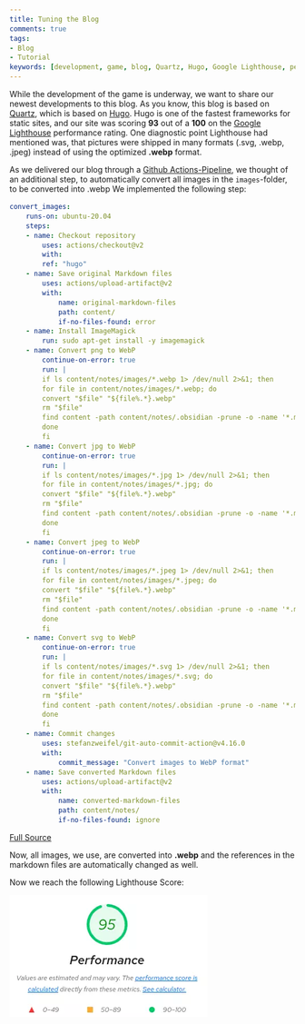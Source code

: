 ```yaml
---
title: Tuning the Blog
comments: true
tags: 
- Blog
- Tutorial
keywords: [development, game, blog, Quartz, Hugo, Google Lighthouse, performance rating, pictures, formats, .webp, Github Actions-Pipeline, convert images, ImageMagick, markdown files, png, jpg, jpeg, svg, commit changes, Lighthouse Score]
---
```

While the development of the game is underway, we want to share our newest developments to this blog. 
As you know, this blog is based on [Quartz](https://quartz.jzhao.xyz/), which is based on [Hugo](https://gohugo.io/).
Hugo is one of the fastest frameworks for static sites, and our site was scoring **93** out of a **100** on the [Google Lighthouse](https://developer.chrome.com/docs/lighthouse/overview/) performance rating.
One diagnostic point Lighthouse had mentioned was, that pictures were shipped in many formats (.svg, .webp, .jpeg) instead of using the optimized **.webp** format.

As we delivered our blog through a [Github Actions-Pipeline](https://github.com/features/actions), we thought of an additional step, to automatically convert all images in the `images`-folder, to be converted into .webp
We implemented the following step:
```yaml
convert_images:
	runs-on: ubuntu-20.04
	steps:
	- name: Checkout repository
		uses: actions/checkout@v2
		with:
		ref: "hugo"
	- name: Save original Markdown files
		uses: actions/upload-artifact@v2
		with:
			name: original-markdown-files
			path: content/
			if-no-files-found: error
	- name: Install ImageMagick
		run: sudo apt-get install -y imagemagick
	- name: Convert png to WebP
		continue-on-error: true
		run: |
		if ls content/notes/images/*.webp 1> /dev/null 2>&1; then
		for file in content/notes/images/*.webp; do
		convert "$file" "${file%.*}.webp"
		rm "$file"
		find content -path content/notes/.obsidian -prune -o -name '*.md' -type f -print0 | xargs -0 sed -i 's/\.\(png\)/.webp/g'
		done
		fi
	- name: Convert jpg to WebP
		continue-on-error: true
		run: |
		if ls content/notes/images/*.jpg 1> /dev/null 2>&1; then
		for file in content/notes/images/*.jpg; do
		convert "$file" "${file%.*}.webp"
		rm "$file"
		find content -path content/notes/.obsidian -prune -o -name '*.md' -type f -print0 | xargs -0 sed -i 's/\.\(jpg\)/.webp/g'
		done
		fi
	- name: Convert jpeg to WebP
		continue-on-error: true
		run: |
		if ls content/notes/images/*.jpeg 1> /dev/null 2>&1; then
		for file in content/notes/images/*.jpeg; do
		convert "$file" "${file%.*}.webp"
		rm "$file"
		find content -path content/notes/.obsidian -prune -o -name '*.md' -type f -print0 | xargs -0 sed -i 's/\.\(jpeg\)/.webp/g'
		done
		fi
	- name: Convert svg to WebP
		continue-on-error: true
		run: |
		if ls content/notes/images/*.svg 1> /dev/null 2>&1; then
		for file in content/notes/images/*.svg; do
		convert "$file" "${file%.*}.webp"
		rm "$file"
		find content -path content/notes/.obsidian -prune -o -name '*.md' -type f -print0 | xargs -0 sed -i 's/\.\(svg\)/.webp/g'
		done
		fi
	- name: Commit changes
		uses: stefanzweifel/git-auto-commit-action@v4.16.0
		with:
			commit_message: "Convert images to WebP format"
	- name: Save converted Markdown files
		uses: actions/upload-artifact@v2
		with:
			name: converted-markdown-files
			path: content/notes/
			if-no-files-found: ignore
```

[Full Source](https://github.com/A-Journey-Of-Music/blog/blob/hugo/.github/workflows/deploy.yaml)

Now, all images, we use, are converted into **.webp** and the references in the markdown files are automatically changed as well.

Now we reach the following Lighthouse Score:

![](notes/images/Pasted%20image%2020230301201645.webp)
